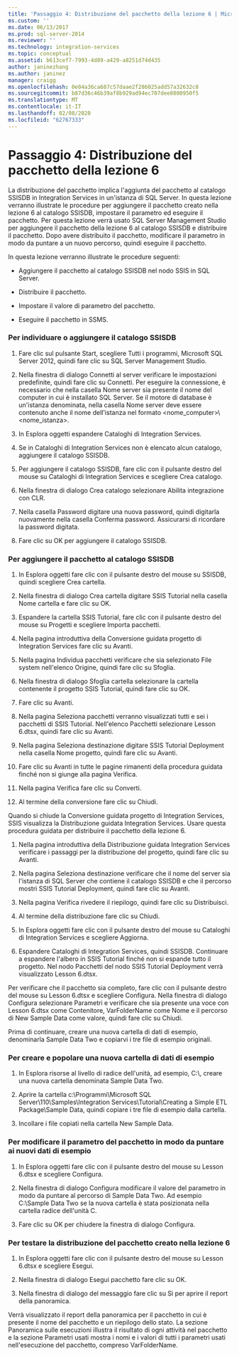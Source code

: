 ```yaml
---
title: 'Passaggio 4: Distribuzione del pacchetto della lezione 6 | Microsoft Docs'
ms.custom: ''
ms.date: 06/13/2017
ms.prod: sql-server-2014
ms.reviewer: ''
ms.technology: integration-services
ms.topic: conceptual
ms.assetid: b613cef7-7993-4d89-a429-a8251d74d435
author: janinezhang
ms.author: janinez
manager: craigg
ms.openlocfilehash: 0e04a36ca687c57daae2f286025add57a32632c8
ms.sourcegitcommit: b87d36c46b39af8b929ad94ec707dee8800950f5
ms.translationtype: MT
ms.contentlocale: it-IT
ms.lasthandoff: 02/08/2020
ms.locfileid: "62767333"
---
```

# <a name="step-4-deploying-the-lesson-6-package"></a>Passaggio 4: Distribuzione del pacchetto della lezione 6
  La distribuzione del pacchetto implica l'aggiunta del pacchetto al catalogo SSISDB in Integration Services in un'istanza di SQL Server. In questa lezione verranno illustrate le procedure per aggiungere il pacchetto creato nella lezione 6 al catalogo SSISDB, impostare il parametro ed eseguire il pacchetto. Per questa lezione verrà usato SQL Server Management Studio per aggiungere il pacchetto della lezione 6 al catalogo SSISDB e distribuire il pacchetto. Dopo avere distribuito il pacchetto, modificare il parametro in modo da puntare a un nuovo percorso, quindi eseguire il pacchetto.  
  
 In questa lezione verranno illustrate le procedure seguenti:  
  
-   Aggiungere il pacchetto al catalogo SSISDB nel nodo SSIS in SQL Server.  
  
-   Distribuire il pacchetto.  
  
-   Impostare il valore di parametro del pacchetto.  
  
-   Eseguire il pacchetto in SSMS.  
  
### <a name="to-locate-or-add-the-ssisdb-catalog"></a>Per individuare o aggiungere il catalogo SSISDB  
  
1.  Fare clic sul pulsante Start, scegliere Tutti i programmi, Microsoft SQL Server 2012, quindi fare clic su SQL Server Management Studio.  
  
2.  Nella finestra di dialogo Connetti al server verificare le impostazioni predefinite, quindi fare clic su Connetti. Per eseguire la connessione, è necessario che nella casella Nome server sia presente il nome del computer in cui è installato SQL Server. Se il motore di database è un'istanza denominata, nella casella Nome server deve essere contenuto anche il nome dell'istanza nel formato <nome_computer>\\<nome_istanza>.  
  
3.  In Esplora oggetti espandere Cataloghi di Integration Services.  
  
4.  Se in Cataloghi di Integration Services non è elencato alcun catalogo, aggiungere il catalogo SSISDB.  
  
5.  Per aggiungere il catalogo SSISDB, fare clic con il pulsante destro del mouse su Cataloghi di Integration Services e scegliere Crea catalogo.  
  
6.  Nella finestra di dialogo Crea catalogo selezionare Abilita integrazione con CLR.  
  
7.  Nella casella Password digitare una nuova password, quindi digitarla nuovamente nella casella Conferma password. Assicurarsi di ricordare la password digitata.  
  
8.  Fare clic su OK per aggiungere il catalogo SSISDB.  
  
### <a name="to-add-the-package-to-the-ssisdb-catalog"></a>Per aggiungere il pacchetto al catalogo SSISDB  
  
1.  In Esplora oggetti fare clic con il pulsante destro del mouse su SSISDB, quindi scegliere Crea cartella.  
  
2.  Nella finestra di dialogo Crea cartella digitare SSIS Tutorial nella casella Nome cartella e fare clic su OK.  
  
3.  Espandere la cartella SSIS Tutorial, fare clic con il pulsante destro del mouse su Progetti e scegliere Importa pacchetti.  
  
4.  Nella pagina introduttiva della Conversione guidata progetto di Integration Services fare clic su Avanti.  
  
5.  Nella pagina Individua pacchetti verificare che sia selezionato File system nell'elenco Origine, quindi fare clic su Sfoglia.  
  
6.  Nella finestra di dialogo Sfoglia cartella selezionare la cartella contenente il progetto SSIS Tutorial, quindi fare clic su OK.  
  
7.  Fare clic su Avanti.  
  
8.  Nella pagina Seleziona pacchetti verranno visualizzati tutti e sei i pacchetti di SSIS Tutorial. Nell'elenco Pacchetti selezionare Lesson 6.dtsx, quindi fare clic su Avanti.  
  
9. Nella pagina Seleziona destinazione digitare SSIS Tutorial Deployment nella casella Nome progetto, quindi fare clic su Avanti.  
  
10. Fare clic su Avanti in tutte le pagine rimanenti della procedura guidata finché non si giunge alla pagina Verifica.  
  
11. Nella pagina Verifica fare clic su Converti.  
  
12. Al termine della conversione fare clic su Chiudi.  
  
 Quando si chiude la Conversione guidata progetto di Integration Services, SSIS visualizza la Distribuzione guidata Integration Services. Usare questa procedura guidata per distribuire il pacchetto della lezione 6.  
  
1.  Nella pagina introduttiva della Distribuzione guidata Integration Services verificare i passaggi per la distribuzione del progetto, quindi fare clic su Avanti.  
  
2.  Nella pagina Seleziona destinazione verificare che il nome del server sia l'istanza di SQL Server che contiene il catalogo SSISDB e che il percorso mostri SSIS Tutorial Deployment, quindi fare clic su Avanti.  
  
3.  Nella pagina Verifica rivedere il riepilogo, quindi fare clic su Distribuisci.  
  
4.  Al termine della distribuzione fare clic su Chiudi.  
  
5.  In Esplora oggetti fare clic con il pulsante destro del mouse su Cataloghi di Integration Services e scegliere Aggiorna.  
  
6.  Espandere Cataloghi di Integration Services, quindi SSISDB. Continuare a espandere l'albero in SSIS Tutorial finché non si espande tutto il progetto. Nel nodo Pacchetti del nodo SSIS Tutorial Deployment verrà visualizzato Lesson 6.dtsx.  
  
 Per verificare che il pacchetto sia completo, fare clic con il pulsante destro del mouse su Lesson 6.dtsx e scegliere Configura. Nella finestra di dialogo Configura selezionare Parametri e verificare che sia presente una voce con Lesson 6.dtsx come Contenitore, VarFolderName come Nome e il percorso di New Sample Data come valore, quindi fare clic su Chiudi.  
  
 Prima di continuare, creare una nuova cartella di dati di esempio, denominarla Sample Data Two e copiarvi i tre file di esempio originali.  
  
### <a name="to-create-and-populate-a-new-sample-data-folder"></a>Per creare e popolare una nuova cartella di dati di esempio  
  
1.  In Esplora risorse al livello di radice dell'unità, ad esempio, C:\\, creare una nuova cartella denominata Sample Data Two.  
  
2.  Aprire la cartella c:\Programmi\Microsoft SQL Server\110\Samples\Integration Services\Tutorial\Creating a Simple ETL Package\Sample Data, quindi copiare i tre file di esempio dalla cartella.  
  
3.  Incollare i file copiati nella cartella New Sample Data.  
  
### <a name="to-change-the-package-parameter-to-point-to-the-new-sample-data"></a>Per modificare il parametro del pacchetto in modo da puntare ai nuovi dati di esempio  
  
1.  In Esplora oggetti fare clic con il pulsante destro del mouse su Lesson 6.dtsx e scegliere Configura.  
  
2.  Nella finestra di dialogo Configura modificare il valore del parametro in modo da puntare al percorso di Sample Data Two. Ad esempio C:\Sample Data Two se la nuova cartella è stata posizionata nella cartella radice dell'unità C.  
  
3.  Fare clic su OK per chiudere la finestra di dialogo Configura.  
  
### <a name="to-test-the-lesson-6-package-deployment"></a>Per testare la distribuzione del pacchetto creato nella lezione 6  
  
1.  In Esplora oggetti fare clic con il pulsante destro del mouse su Lesson 6.dtsx e scegliere Esegui.  
  
2.  Nella finestra di dialogo Esegui pacchetto fare clic su OK.  
  
3.  Nella finestra di dialogo del messaggio fare clic su Sì per aprire il report della panoramica.  
  
 Verrà visualizzato il report della panoramica per il pacchetto in cui è presente il nome del pacchetto e un riepilogo dello stato. La sezione Panoramica sulle esecuzioni illustra il risultato di ogni attività nel pacchetto e la sezione Parametri usati mostra i nomi e i valori di tutti i parametri usati nell'esecuzione del pacchetto, compreso VarFolderName.  
  
  
